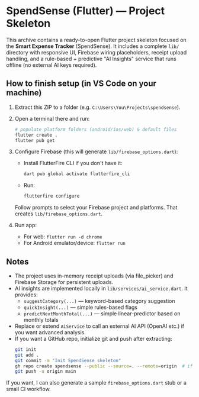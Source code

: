 # SpendSense (Flutter) — Project Skeleton

This archive contains a ready-to-open Flutter project skeleton focused on the **Smart Expense Tracker** (SpendSense).
It includes a complete `lib/` directory with responsive UI, Firebase wiring placeholders, receipt upload handling,
and a rule-based + predictive "AI Insights" service that runs offline (no external AI keys required).

## How to finish setup (in VS Code on your machine)

1. Extract this ZIP to a folder (e.g. `C:\Users\You\Projects\spendsense`).
2. Open a terminal there and run:
   ```bash
   # populate platform folders (android/ios/web) & default files
   flutter create .
   flutter pub get
   ```
3. Configure Firebase (this will generate `lib/firebase_options.dart`):
   - Install FlutterFire CLI if you don't have it:
     ```bash
     dart pub global activate flutterfire_cli
     ```
   - Run:
     ```bash
     flutterfire configure
     ```
   Follow prompts to select your Firebase project and platforms. That creates `lib/firebase_options.dart`.

4. Run app:
   - For web: `flutter run -d chrome`
   - For Android emulator/device: `flutter run`

## Notes
- The project uses in-memory receipt uploads (via file_picker) and Firebase Storage for persistent uploads.
- AI insights are implemented locally in `lib/services/ai_service.dart`. It provides:
  - `suggestCategory(...)` — keyword-based category suggestion
  - `quickInsight(...)` — simple rules-based flags
  - `predictNextMonthTotal(...)` — simple linear-predictor based on monthly totals
- Replace or extend `AiService` to call an external AI API (OpenAI etc.) if you want advanced analysis.
- If you want a GitHub repo, initialize git and push after extracting:
  ```bash
  git init
  git add .
  git commit -m "Init SpendSense skeleton"
  gh repo create spendsense --public --source=. --remote=origin  # if using GitHub CLI
  git push -u origin main
  ```

If you want, I can also generate a sample `firebase_options.dart` stub or a small CI workflow.
